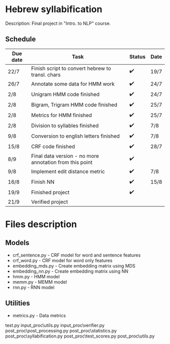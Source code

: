 # Hebrew syllabification
Description: Final project in "Intro. to NLP" course.

## Schedule
<!--- :heavy_check_mark: --->
| Due date | Task | Status | Date | 
| --- | --- | ---| ---|
| 22/7 | Finish script to convert hebrew to transl. chars | :heavy_check_mark: | 19/7 |
| 26/7 | Annotate some data for HMM work |:heavy_check_mark:| 24/7 |
| 2/8 | Unigram HMM code finished |:heavy_check_mark:| 24/7 |
| 2/8 | Bigram, Trigram HMM code finished |:heavy_check_mark:| 25/7 |
| 2/8 | Metrics for HMM finished |:heavy_check_mark:| 25/7 |
| 2/8 | Division to syllables finished |:heavy_check_mark:|7/8|
| 9/8 | Conversion to english letters finished |:heavy_check_mark:|7/8|
| 15/8 | CRF code finished |:heavy_check_mark:| 28/7 |
| 8/9 | Final data version - no more annotation from this point |:heavy_check_mark:||
| 9/8 | Implement edit distance metric |:heavy_check_mark:|7/8|
| 16/8 | Finish NN |:heavy_check_mark:|15/8|
| 19/9 | Finished project |:heavy_check_mark:||
| 21/9 | Verified project |||

# Files description
## Models
 - crf_sentence.py - CRF model for word and sentence features
 - crf_word.py - CRF model for word only features
 - embedding_mds.py - Create embedding matrix using MDS
 - embedding_nn.py - Create embedding matrix using NN
 - hmm.py - HMM model
 - memm.py - MEMM model
 - rnn.py - RNN model
 
## Utilities
 - metrics.py - Data metrics

test.py
input_proc\utils.py
input_proc\verifier.py
post_proc\post_processing.py
post_proc\statistics.py
post_proc\syllabification.py
post_proc\test_scores.py
post_proc\utils.py
